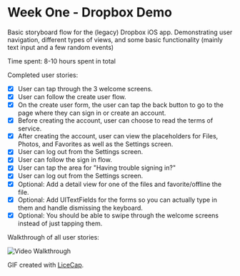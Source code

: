 # Week One - Dropbox Demo

Basic storyboard flow for the (legacy) Dropbox iOS app. Demonstrating user navigation, different types of views, and some basic functionality (mainly text input and a few random events)

Time spent: 8-10 hours spent in total

Completed user stories:

 * [x] User can tap through the 3 welcome screens.
 * [x] User can follow the create user flow.
 * [x] On the create user form, the user can tap the back button to go to the page where they can sign in or create an account.
 * [x] Before creating the account, user can choose to read the terms of service.
 * [x] After creating the account, user can view the placeholders for Files, Photos, and Favorites as well as the Settings screen.
 * [x] User can log out from the Settings screen.
 * [x] User can follow the sign in flow.
 * [x] User can tap the area for "Having trouble signing in?"
 * [x] User can log out from the Settings screen.
 * [x] Optional: Add a detail view for one of the files and favorite/offline the file. 
 * [x] Optional: Add UITextFields for the forms so you can actually type in them and handle dismissing the keyboard.
 * [x] Optional: You should be able to swipe through the welcome screens instead of just tapping them.

Walkthrough of all user stories:

![Video Walkthrough](tipsdemo.gif)

GIF created with [LiceCap](http://www.cockos.com/licecap/).
